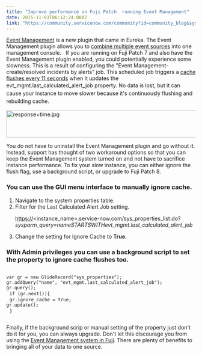 ```yaml
---
title: "Improve performance on Fuji Patch  running Event Management"
date: 2015-11-03T06:12:24.000Z
link: "https://community.servicenow.com/community?id=community_blog&sys_id=5ebc2e25dbd0dbc01dcaf3231f96191e"
---
```

<p><a title="ki.servicenow.com/index.php?title=Event_Management#gsc.tab=0" href="http://wiki.servicenow.com/index.php?title=Event_Management#gsc.tab=0">Event Management</a> is a new plugin that came in Eureka. The Event Management plugin allows you to <a title="iki.servicenow.com/index.php?title=Configuring_Event_Management#Configuring_Event_Sources" href="https://wiki.servicenow.com/index.php?title=Configuring_Event_Management#Configuring_Event_Sources">combine multiple event sources</a> into one management console.   If you are running on Fuji Patch 7 and also have the Event Management plugin enabled, you could potentially experience some slowness. This is a result of configuring the "Event Management- create/resolved incidents by alerts" job. This scheduled job triggers a <a title="i.service-now.com/kb_view.do?sysparm_article=KB0551206" href="https://hi.service-now.com/kb_view.do?sysparm_article=KB0551206" style="text-decoration: underline;">cache flushes every 11 seconds</a> when it updates the evt_mgmt.last_calculated_alert_job property. <span style="line-height: 1.5;">No data is lost, but it can cause your instance to move slower because it's continuously flushing and rebuilding cache.</span></p><p><img  alt="response+time.jpg" class="image-1 jive-image" height="72" src="7615a5cedb1cd304b322f4621f9619f8.iix" style="display: block; margin-left: auto; margin-right: auto; width: 566px; height: 72.1193548387097px;" width="566"/></p><p>You do not have to uninstall the Event Management plugin and go without it. Instead, support has thought of two workaround options so that you can keep the Event Management system turned on and not have to sacrifice instance performance. To fix your slow instance, you can either ignore the flush flag, use a background script, or upgrade to Fuji Patch 8.</p><p></p><p></p><h3>You can use the GUI menu interface to manually ignore cache.</h3><ol><li>Navigate to the system properties table.</li><li>Filter for the Last Calculated Alert Job setting.<p><a title="" _jive_internal="true" href="https:" rel="nofollow" target="_blank">https://</a><span>&lt;instance_name&gt;.service-now.com/sys_properties_list.do?</span><em>sysparm_query=nameSTARTSWITHevt_mgmt.last_calculated_alert_job</em></p></li><li>Change the setting for Ignore Cache to <strong>True.</strong></li></ol><p></p><h3>With Admin privileges you can use a background script to set the property to ignore cache flushes too.</h3><pre __default_attr="plain" __jive_macro_name="code" class="jive_macro_code _jivemacro_uid_14465728862661639 jive_text_macro" data-renderedposition="444.3749694824219_7.997159004211426_1192_111" jivemacro_uid="_14465728862661639"><p><code>var gr = new GlideRecord("sys_properties");</code><br/><code>gr.addQuery("name", "evt_mgmt.last_calculated_alert_job");</code><br/><code>gr.query();</code><br/> <code>if (gr.next()){</code><br/> <code>gr.ignore_cache = true;</code><br/><code>gr.update();</code><br/> <code>}</code></p></pre><p></p><p>Finally, if the background scrip or manual setting of the property just don't do it for you, you can always upgrade. Don't let this discourage you from using the <a title="ki.servicenow.com/index.php?title=Event_Management#Fuji" href="http://wiki.servicenow.com/index.php?title=Event_Management#Fuji">Event Management system in Fuji</a>. There are plenty of benefits to bringing all of your data to one source.</p>